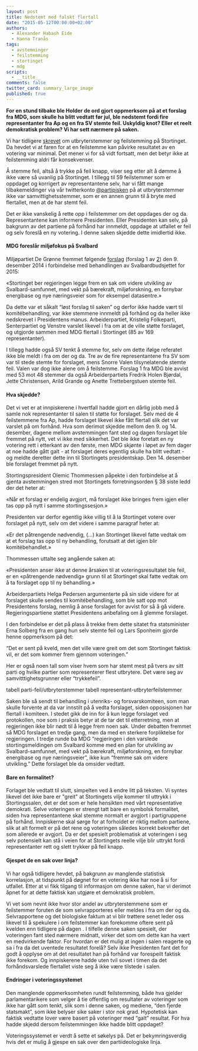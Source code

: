 ```yaml
---
layout: post
title: Nedstemt med falskt flertall
date: "2015-05-12T00:00:00+02:00"
authors: 
  - Alexander Habash Eide
  - Hanna Tranås
tags: 
  - avstemninger
  - feilstemming
  - stortinget
  - mdg
scripts: 
  - __title__
comments: false
twitter_card: summary_large_image
published: true
---
```


**For en stund tilbake ble Holder de ord gjort oppmerksom på at et forslag fra MDG, som skulle ha blitt vedtatt før jul, ble nedstemt fordi fire representanter fra Ap og en fra SV stemte feil. Uskyldig knot? Eller et reelt demokratisk problem? Vi har sett nærmere på saken.**

Vi har tidligere [skrevet](http://blog.holderdeord.no/2015/04/24/kl-n-og-samvittighet-p-stortinget/) om utbryterstemmer og feilstemming på Stortinget. Da hevdet vi at faren for at en feilstemme kan påvirke resultatet av en votering var minimal. Det mener vi for så vidt fortsatt, men det betyr ikke at feilstemming aldri får konsekvenser.

Å stemme feil, altså å trykke på feil knapp, viser seg etter alt å dømme å ikke være så uvanlig på Stortinget. I tillegg til 59 feilstemmer som er oppdaget og korrigert av representantene selv, har vi fått mange tilbakemeldinger via vår twitterkonto [@partipisken](https://twitter.com/partipisken) på at utbryterstemmer ikke var samvittighetsstemmer, som er en annen grunn til å bryte med flertallet, men at de har stemt feil.

Det er ikke vanskelig å rette opp i feilstemmer om det oppdages der og da. Representantene kan informere Presidenten. Eller Presidenten kan selv, på bakgrunn av det partiene på forhånd har innmeldt, oppdage at utfallet er feil og selv foreslå en ny votering.  I denne saken skjedde dette imidlertid ikke.


#### MDG foreslår miljøfokus på Svalbard

Miljøpartiet De Grønne fremmet følgende [forslag](https://www.holderdeord.no/propositions/11443) (forslag 1 av [2](https://www.holderdeord.no/propositions/11442)) den 9. desember 2014 i forbindelse med behandlingen av Svalbardbudsjettet for 2015:

«Stortinget ber regjeringen legge frem en sak om videre utvikling av Svalbard-samfunnet, med vekt på bærekraft, miljøforskning, en fornybar energibase og nye næringsveier som for eksempel datasentre.»

Da dette var et såkalt “løst forslag til saken” og derfor ikke hadde vært til komitébehandling, var ikke stemmene innmeldt på forhånd og da heller ikke nedskrevet i Presidentens manus. Arbeiderpartiet, Kristelig Folkeparti, Senterpartiet og Venstre varslet likevel i fra om at de ville støtte forslaget, og utgjorde sammen med MDG flertall i Stortinget (85 av 169 representanter).

I tillegg hadde også SV tenkt å stemme for, selv om dette ifølge referatet ikke ble meldt i fra om der og da. Tre av de fire representantene fra SV som var til stede stemte for forslaget, mens Snorre Valen tilsynelatende stemte feil. Valen var dog ikke alene om å feilstemme. Forslag 1 fra MDG ble avvist med 53 mot 48 stemmer da også Arbeiderpartiets Fredrik Holen Bjørdal, Jette Christensen, Arild Grande og Anette Trettebergstuen stemte feil.

#### Hva skjedde?

Det vi vet er at innpiskerene i hvertfall hadde gjort en dårlig jobb med å samle nok representanter til salen til støtte for forslaget. Selv med de 4 feilstemmene fra Ap, hadde forslaget likevel ikke fått flertall slik det var varslet på om forhånd. Hva som derimot skjedde mellom den 9. og 14. desember, dagene mellom avstemmingen fant sted og dagen forslaget ble fremmet på nytt, vet vi ikke med sikkerhet. Det ble ikke foretatt en ny votering rett i etterkant av den første, men MDG skjønte i løpet av fem dager at noe hadde gått galt - at forslaget deres egentlig skulle ha blitt vedtatt - og meldte deretter dette inn til Stortingets presidentskap. Den 14. desember ble forslaget fremmet på nytt.

Stortingspresident Olemic Thommessen påpekte i den forbindelse at å gjenta avstemmingen stred mot Stortingets forretningsorden § 38 siste ledd der det heter at:

«Når et forslag er endelig avgjort, må forslaget ikke bringes frem igjen eller tas opp på nytt i samme stortingssesjon.»

Presidenten var derfor egentlig ikke villig til å la Stortinget votere over forslaget på nytt, selv om det videre i samme paragraf heter at:

«Er det påtrengende nødvendig, (…) kan Stortinget likevel fatte vedtak om at et forslag tas opp til ny behandling, forutsatt at det igjen blir komitébehandlet.»

Thommessen uttalte seg angående saken at:

«Presidenten anser ikke at denne årsaken til at voteringsresultatet ble feil, er en «påtrengende nødvendig» grunn til at Stortinget skal fatte vedtak om å ta forslaget opp til ny behandling.»

Arbeiderpartiets Helga Pedersen argumenterte på sin side videre for at forslaget skulle sendes til komitébehandling, som ble satt opp mot Presidentens forslag, nemlig å anse forslaget for avvist for så å gå videre. Regjeringspartiene støttet Presidentens anbefaling om å glemme forslaget.

I den forbindelse er det på plass å trekke frem dette sitatet fra statsminister Erna Solberg fra en gang hun selv stemte feil og Lars Sponheim gjorde henne oppmerksom på det:

“Det er sent på kveld, men det ville være greit om det som Stortinget faktisk vil, er det som kommer frem gjennom voteringen.”

Her er også noen tall som viser hvem som har stemt mest på tvers av sitt parti og hvilke partier som representerer flest utbrytere. Det være seg av samvitttighetsgrunner eller “trykkefeil”.

tabell parti-feil/utbryterstemmer
tabell representant-utbryterfeilstemmer

Saken ble så sendt til behandling i utenriks- og forsvarskomiteen, som man skulle forvente at da var innstilt på å vedta forslaget, siden opposisjonen har flertall i komiteen. I stedet gikk de inn for å kun legge forslaget ved protokollen, noe som i praksis betyr at de tar det til etterretning, men at regjeringen ikke blir nødt til å legge frem noen sak. Under debatten fremmet så MDG forslaget en tredje gang, men da med en sterkere forpliktelse for regjeringen. I tredje runde ba MDG “regjeringen i den varslede stortingsmeldingen om Svalbard komme med en plan for utvikling av Svalbard-samfunnet, med vekt på bærekraft, miljøforskning, en fornybar energibase og nye næringsveier”, ikke kun “fremme sak om videre utvikling.” Dette forslaget ble da omsider vedtatt.

#### Bare en formalitet?

Forlaget ble vedtatt til slutt, simpelten ved å endre litt på teksten. Vi syntes likevel det ikke bare er "greit" at Stortingets vilje kommer til uttrykk i Stortingssalen, det er det som er hele hensikten med vårt representative demokrati. Selve voteringen er strengt tatt bare en symbolsk formalitet, siden hva representantene skal stemme normalt er avgjort i partigruppene på forhånd. Innpiskerne skal sørge for at forholdet er riktig mellom partiene, slik at alt formelt er på det rene og voteringen således korrekt bekrefter det som allerede er avgjort. Da er det spesielt problematisk at voteringen i seg selv potensielt kan stå i veien for at Stortingets reelle vilje blir uttrykt fordi representanter rett og slett trykker på feil knapp.

#### Gjespet de en sak over linja?

Vi har også tidligere hevdet, på bakgrunn av manglende statistisk korrelasjon, at tidspunkt på døgnet for en votering ikke har noe å si for utfallet. Etter at vi fikk tilgang til informasjon om denne saken, har vi derimot åpnet for at dette faktisk kan utgjøre et demokratisk problem.

Vi vet som nevnt ikke hvor stor andel av utbryterstemmene som er feilstemmer foruten de som selvrapporteres eller meldes i fra om der og da. Selvrapportene og det biologiske faktum at vi blir trøttere senet leder oss likevel til å spekulere i om feilstemmer kan forekomme oftere sent på kvelden enn tidligere på dagen . I tilfelle denne saken spesielt, der voteringen fant sted nærmere midnatt, virker det som om dette kan ha vært en medvirkende faktor. For hvordan er det mulig at ingen i salen reagerte og sa i fra da det uventede resultatet forelå? Selv ikke Presidenten fant det for godt å opplyse om at det resultatet han på forhånd var forespeilt faktisk ikke forekom. Og innpiskerene hadde uten tvil sovet i timen da det forhåndsvarslede flertallet viste seg å ikke være tilstede i salen.

#### Endringer i voteringssystemet

Den manglende oppmerksomheten rundt feilstemming, både hva gjelder parlamentarikere som velger å tie offentlig om resultater av voteringer som ikke har gått som tenkt, slik som i denne saken, og mediene, “den fjerde statsmakt”, som ikke belyser sike saker i stor nok grad. Hypotetisk kan faktisk vedtatte lover være basert på voteringer med “galt” resultat. For hva hadde skjedd dersom feilstemmingen ikke hadde blitt oppdaget?

Voteringssystemet er verdt å sette et søkelys på. Det er bekymringsverdig hvis det er mulig å gjespe en sak over den partiideologiske linja.